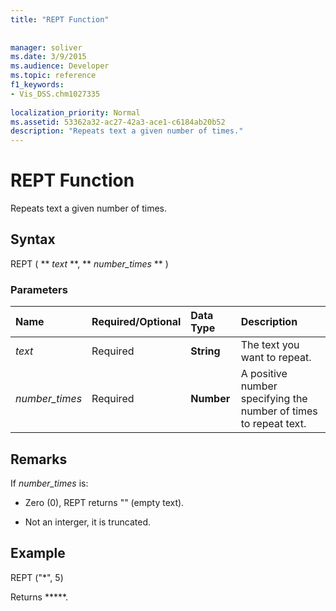 ```yaml
---
title: "REPT Function"
 
 
manager: soliver
ms.date: 3/9/2015
ms.audience: Developer
ms.topic: reference
f1_keywords:
- Vis_DSS.chm1027335
 
localization_priority: Normal
ms.assetid: 53362a32-ac27-42a3-ace1-c6184ab20b52
description: "Repeats text a given number of times."
---
```


# REPT Function

Repeats text a given number of times. 
  
## Syntax

REPT ( ** *text* **, ** *number_times* ** ) 
  
### Parameters

|**Name**|**Required/Optional**|**Data Type**|**Description**|
|:-----|:-----|:-----|:-----|
| _text_ <br/> |Required  <br/> |**String** <br/> | The text you want to repeat.  <br/> |
| _number_times_ <br/> |Required  <br/> |**Number** <br/> |A positive number specifying the number of times to repeat text.  <br/> |
   
## Remarks

If  *number_times*  is: 
  
- Zero (0), REPT returns "" (empty text).
    
- Not an interger, it is truncated.
    
## Example

REPT ("\*", 5) 
  
Returns \*\*\*\*\*. 
  

